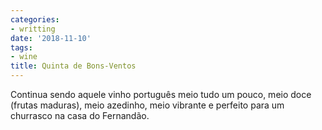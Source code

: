 ```yaml
---
categories:
- writting
date: '2018-11-10'
tags:
- wine
title: Quinta de Bons-Ventos
---
```


Continua sendo aquele vinho português meio tudo um pouco, meio doce (frutas maduras), meio azedinho, meio vibrante e perfeito para um churrasco na casa do Fernandão.